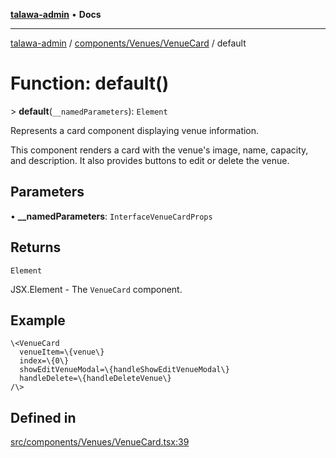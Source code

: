[**talawa-admin**](../../../../README.md) • **Docs**

***

[talawa-admin](../../../../modules.md) / [components/Venues/VenueCard](../README.md) / default

# Function: default()

\> **default**(`__namedParameters`): `Element`

Represents a card component displaying venue information.

This component renders a card with the venue's image, name, capacity, and description.
It also provides buttons to edit or delete the venue.

## Parameters

• **\_\_namedParameters**: `InterfaceVenueCardProps`

## Returns

`Element`

JSX.Element - The `VenueCard` component.

## Example

```tsx
\<VenueCard
  venueItem=\{venue\}
  index=\{0\}
  showEditVenueModal=\{handleShowEditVenueModal\}
  handleDelete=\{handleDeleteVenue\}
/\>
```

## Defined in

[src/components/Venues/VenueCard.tsx:39](https://github.com/PalisadoesFoundation/talawa-admin/blob/3f6b41a67c6932f4c0bce6ffb822d4ef12ede8c8/src/components/Venues/VenueCard.tsx#L39)
